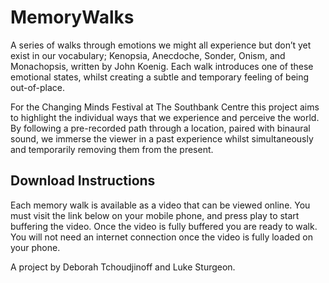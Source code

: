# MemoryWalks
A series of walks through emotions we might all experience but don’t yet exist in our vocabulary; Kenopsia, Anecdoche, Sonder, Onism, and Monachopsis, written by John Koenig. Each walk introduces one of these emotional states, whilst creating a subtle and temporary feeling of being out-of-place. 

For the Changing Minds Festival at The Southbank Centre this project aims to highlight the individual ways that we experience and perceive the world. By following a pre-recorded path through a location, paired with binaural sound, we immerse the viewer in a past experience whilst simultaneously and temporarily removing them from the present.

## Download Instructions
Each memory walk is available as a video that can be viewed online. You must visit the link below on your mobile phone, and press play to start buffering the video. Once the video is fully buffered you are ready to walk. You will not need an internet connection once the video is fully loaded on your phone.

A project by Deborah Tchoudjinoff and Luke Sturgeon.